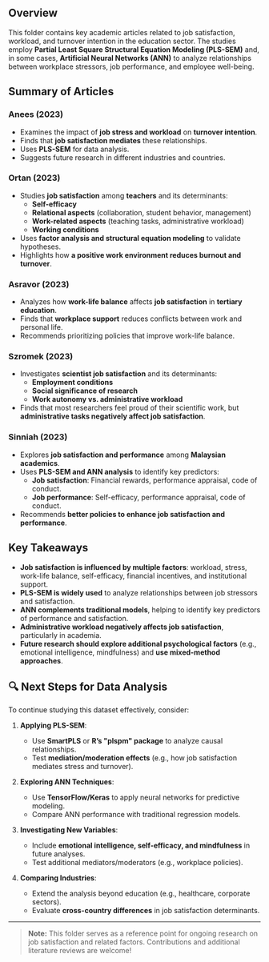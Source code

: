 ## Overview
This folder contains key academic articles related to job satisfaction, workload, and turnover intention in the education sector. The studies employ **Partial Least Square Structural Equation Modeling (PLS-SEM)** and, in some cases, **Artificial Neural Networks (ANN)** to analyze relationships between workplace stressors, job performance, and employee well-being.

## Summary of Articles

### **Anees (2023)**
- Examines the impact of **job stress and workload** on **turnover intention**.
- Finds that **job satisfaction mediates** these relationships.
- Uses **PLS-SEM** for data analysis.
- Suggests future research in different industries and countries.

### **Ortan (2023)**
- Studies **job satisfaction** among **teachers** and its determinants:
  - **Self-efficacy**
  - **Relational aspects** (collaboration, student behavior, management)
  - **Work-related aspects** (teaching tasks, administrative workload)
  - **Working conditions**
- Uses **factor analysis and structural equation modeling** to validate hypotheses.
- Highlights how **a positive work environment reduces burnout and turnover**.

### **Asravor (2023)**
- Analyzes how **work-life balance** affects **job satisfaction** in **tertiary education**.
- Finds that **workplace support** reduces conflicts between work and personal life.
- Recommends prioritizing policies that improve work-life balance.

### **Szromek (2023)**
- Investigates **scientist job satisfaction** and its determinants:
  - **Employment conditions**
  - **Social significance of research**
  - **Work autonomy vs. administrative workload**
- Finds that most researchers feel proud of their scientific work, but **administrative tasks negatively affect job satisfaction**.

### **Sinniah (2023)**
- Explores **job satisfaction and performance** among **Malaysian academics**.
- Uses **PLS-SEM and ANN analysis** to identify key predictors:
  - **Job satisfaction**: Financial rewards, performance appraisal, code of conduct.
  - **Job performance**: Self-efficacy, performance appraisal, code of conduct.
- Recommends **better policies to enhance job satisfaction and performance**.

## Key Takeaways
- **Job satisfaction is influenced by multiple factors**: workload, stress, work-life balance, self-efficacy, financial incentives, and institutional support.
- **PLS-SEM is widely used** to analyze relationships between job stressors and satisfaction.
- **ANN complements traditional models**, helping to identify key predictors of performance and satisfaction.
- **Administrative workload negatively affects job satisfaction**, particularly in academia.
- **Future research should explore additional psychological factors** (e.g., emotional intelligence, mindfulness) and **use mixed-method approaches**.

## 🔍 Next Steps for Data Analysis
To continue studying this dataset effectively, consider:

1. **Applying PLS-SEM**:
   - Use **SmartPLS** or **R’s "plspm" package** to analyze causal relationships.
   - Test **mediation/moderation effects** (e.g., how job satisfaction mediates stress and turnover).

2. **Exploring ANN Techniques**:
   - Use **TensorFlow/Keras** to apply neural networks for predictive modeling.
   - Compare ANN performance with traditional regression models.

3. **Investigating New Variables**:
   - Include **emotional intelligence, self-efficacy, and mindfulness** in future analyses.
   - Test additional mediators/moderators (e.g., workplace policies).

4. **Comparing Industries**:
   - Extend the analysis beyond education (e.g., healthcare, corporate sectors).
   - Evaluate **cross-country differences** in job satisfaction determinants.

---

> **Note:** This folder serves as a reference point for ongoing research on job satisfaction and related factors. Contributions and additional literature reviews are welcome!




